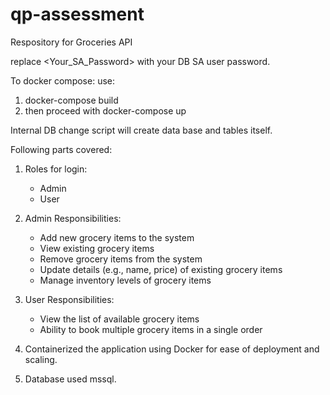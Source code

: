 # qp-assessment
Respository for Groceries API

replace <Your_SA_Password> with your DB SA user password.

To docker compose:
use:
1. docker-compose build
2. then proceed with docker-compose up

Internal DB change script will create data base and tables itself.

Following parts covered:
1. Roles for login:
   - Admin
   - User
2. Admin Responsibilities:
   - Add new grocery items to the system
   - View existing grocery items
   - Remove grocery items from the system
   - Update details (e.g., name, price) of existing grocery items
   - Manage inventory levels of grocery items
3. User Responsibilities:
   - View the list of available grocery items
   - Ability to book multiple grocery items in a single order
   
4. Containerized the application using Docker for ease of deployment and scaling.
5. Database used mssql.
